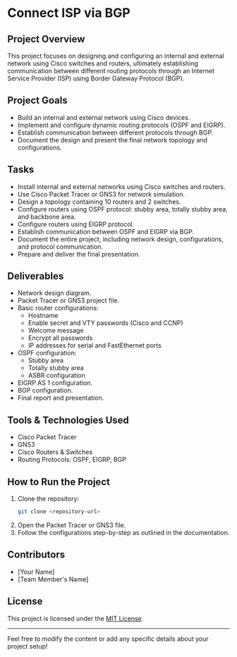 
# Connect ISP via BGP

## Project Overview
This project focuses on designing and configuring an internal and external network using Cisco switches and routers, ultimately establishing communication between different routing protocols through an Internet Service Provider (ISP) using Border Gateway Protocol (BGP).

## Project Goals
- Build an internal and external network using Cisco devices.
- Implement and configure dynamic routing protocols (OSPF and EIGRP).
- Establish communication between different protocols through BGP.
- Document the design and present the final network topology and configurations.

## Tasks
- Install internal and external networks using Cisco switches and routers.
- Use Cisco Packet Tracer or GNS3 for network simulation.
- Design a topology containing 10 routers and 2 switches.
- Configure routers using OSPF protocol: stubby area, totally stubby area, and backbone area.
- Configure routers using EIGRP protocol.
- Establish communication between OSPF and EIGRP via BGP.
- Document the entire project, including network design, configurations, and protocol communication.
- Prepare and deliver the final presentation.

## Deliverables
- Network design diagram.
- Packet Tracer or GNS3 project file.
- Basic router configurations:  
  - Hostname  
  - Enable secret and VTY passwords (Cisco and CCNP)  
  - Welcome message  
  - Encrypt all passwords  
  - IP addresses for serial and FastEthernet ports  
- OSPF configuration:  
  - Stubby area  
  - Totally stubby area  
  - ASBR configuration  
- EIGRP AS 1 configuration.
- BGP configuration.
- Final report and presentation.

## Tools & Technologies Used
- Cisco Packet Tracer
- GNS3
- Cisco Routers & Switches
- Routing Protocols: OSPF, EIGRP, BGP

## How to Run the Project
1. Clone the repository:
   ```bash
   git clone <repository-url>
   ```
2. Open the Packet Tracer or GNS3 file.
3. Follow the configurations step-by-step as outlined in the documentation.

## Contributors
- [Your Name]
- [Team Member's Name]

## License
This project is licensed under the [MIT License](LICENSE).

---

Feel free to modify the content or add any specific details about your project setup!

